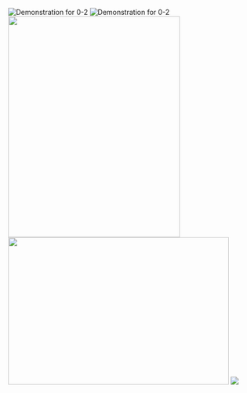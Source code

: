 ![Demonstration for 0-2](https://j.gifs.com/P7o3wy.gif)
![Demonstration for 0-2](https://j.gifs.com/GvO3jK.gif)
<img src=https://j.gifs.com/GvO3jK.gif width="350" height="450"/>
<img src=https://j.gifs.com/6XqO5O.gif width="450" height="300"/>
<img src=https://miro.medium.com/max/2030/1*QrEcumVTnMsFOVwZUtKsPg.jpeg />
